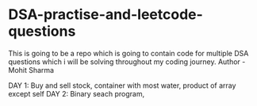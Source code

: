 # DSA-practise-and-leetcode-questions
This is going to be a repo which is going to contain code for multiple DSA questions which i will be solving throughout my coding journey.
Author - Mohit Sharma

DAY 1:     Buy and sell stock,     container with most water,     product of array except self
DAY 2:     Binary seach program, 
